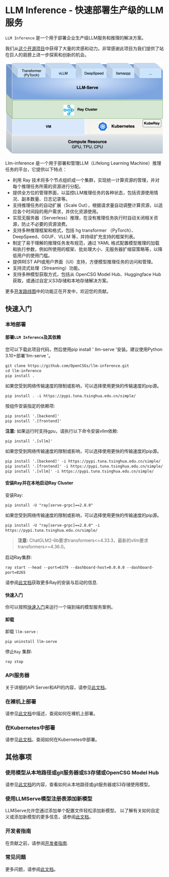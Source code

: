 # LLM Inference - 快速部署生产级的LLM服务

`LLM Inference` 是一个用于部署企业生产级LLM服务和推理的解决方案。

我们从[这个开源项目](https://github.com/ray-project/ray-llm)中获得了大量的灵感和动力。非常感谢此项目为我们提供了站在巨人的肩膀上进一步探索和创新的机会。

<img src="./docs/llm-inference.png" alt="image" width=600 height="auto">

Llm-inference 是一个用于部署和管理LLM（Lifelong Learning Machine）推理任务的平台，它提供以下特点：
- 利用 Ray 技术将多个节点组织成一个集群，实现统一计算资源的管理，并对每个推理任务所需的资源进行分配。
- 提供全方位的管理界面，以监控LLM推理任务的各种状态，包括资源使用情况、副本数量、日志记录等。
- 支持推理任务的自动扩展（Scale Out），根据请求量自动调整计算资源，以适应各个时间段的用户需求，并优化资源使用。
- 实现无服务器（Serverless）推理，在没有推理任务执行时自动关闭相关资源，防止不必要的资源浪费。
- 支持多种推理框架和格式，包括 hg transformer （PyTorch）、DeepSpeed、GGUF、VLLM 等，并持续扩充支持的框架列表。
- 制定了易于理解的推理任务发布规范，通过 YAML 格式配置模型推理的加载和执行参数，例如所使用的框架、批处理大小、无服务器扩缩容策略等，以降低用户的使用门槛。
- 提供REST API或用户界面（UI）支持，方便模型推理任务的访问和管理。
- 支持流式处理（Streaming）功能。
- 支持多种模型获取方式，包括从 OpenCSG Model Hub、Huggingface Hub 获取，或通过自定义S3存储和本地存储解决方案。

更多[开发路线图](./Roadmap.md)中的功能正在开发中，欢迎您的贡献。

## 快速入门

### 本地部署

#### 部署`LLM Inference`及其依赖

您可以下载此项目代码，然后使用pip install ' llm-serve '安装。建议使用Python 3.10+部署'llm-serve '。

```
git clone https://github.com/OpenCSGs/llm-inference.git
cd llm-inference
pip install .
```

如果您受到网络传输速度的限制或影响，可以选择使用更快的传输速度的pip源。

```
pip install . -i https://pypi.tuna.tsinghua.edu.cn/simple/
```

按组件安装指定的依赖项:

```
pip install '.[backend]'
pip install '.[frontend]'
```

**注意:** 如果运行时支持gpu，请执行以下命令安装vllm依赖:

```
pip install '.[vllm]'
```

如果您受到网络传输速度的限制或影响，可以选择使用更快的传输速度的pip源。

```
pip install '.[backend]' -i https://pypi.tuna.tsinghua.edu.cn/simple/
pip install '.[frontend]' -i https://pypi.tuna.tsinghua.edu.cn/simple/
pip install '.[vllm]' -i https://pypi.tuna.tsinghua.edu.cn/simple/
```

#### 安装Ray并在本地启动Ray Cluster

安装Ray:

```
pip install -U "ray[serve-grpc]==2.8.0"
```

如果您受到网络传输速度的限制或影响，可以选择使用更快的传输速度的pip源。

```
pip install -U "ray[serve-grpc]==2.8.0" -i https://pypi.tuna.tsinghua.edu.cn/simple/
```

> **注意:** ChatGLM2-6b要求transformers<=4.33.3，最新的vllm要求transformers>=4.36.0。

启动Ray集群:

```
ray start --head --port=6379 --dashboard-host=0.0.0.0 --dashboard-port=8265
```

请参阅[此文档](https://docs.ray.io/en/releases-2.8.0/ray-overview/installation.html)获取更多Ray的安装与启动的信息.

#### 快速入门

你可以按照[快速入门](./docs/quick_start.md)来运行一个端到端的模型服务案例。

#### 卸载

卸载 `llm-serve` :

```
pip uninstall llm-serve
```

停止`Ray` 集群:

```
ray stop
```

### API服务器

关于详细的API Server和API的内容，请参见[此文档](./docs/api_server.md)。

### 在裸机上部署

请参见[此文档](./docs/deploy_on_bare_metal.md)中描述，查阅如何在裸机上部署。

### 在Kubernetes中部署

请参见[此文档](./docs/deploy_on_kubernetes.md)，查阅如何在Kubernetes中部署。

## 其他事项

### 使用模型从本地路径或git服务器或S3存储或OpenCSG Model Hub

请参见[此文档](./docs/git_server_s3_storage.md)的内容，查看如何从本地路径或git服务器或S3存储使用模型。

### 使用LLMServe模型注册表添加新模型

LLMServe允许您通过添加单个配置文件轻松添加新模型。 以了解有关如何自定义或添加新模型的更多信息，请参阅[此文档](./models/README.md)。

### 开发者指南

在贡献之前，请参阅[开发者指南](./docs/developer.md).

### 常见问题

更多问题，请参阅[此文档](./docs/common_issues.md)。
